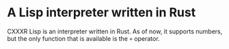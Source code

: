 # A Lisp interpreter written in Rust

CXXXR Lisp is an interpreter written in Rust.
As of now, it supports numbers, but the only function that is available is the `+` operator.
